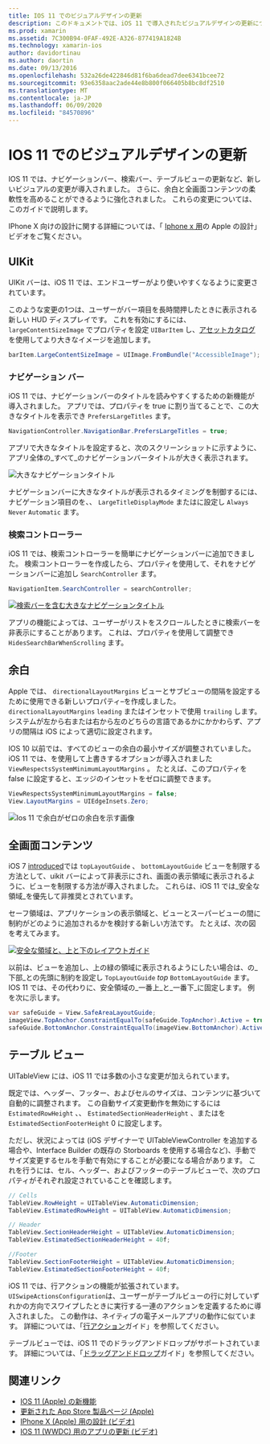 ```yaml
---
title: IOS 11 でのビジュアルデザインの更新
description: このドキュメントでは、iOS 11 で導入されたビジュアルデザインの更新について説明します。 ナビゲーションバー、検索コントローラー、余白、全画面コンテンツ、およびテーブルビューの変更について説明します。
ms.prod: xamarin
ms.assetid: 7C300B94-0FAF-492E-A326-877419A1824B
ms.technology: xamarin-ios
author: davidortinau
ms.author: daortin
ms.date: 09/13/2016
ms.openlocfilehash: 532a26de422846d81f6ba6dead7dee6341bcee72
ms.sourcegitcommit: 93e6358aac2ade44e8b800f066405b8bc8df2510
ms.translationtype: MT
ms.contentlocale: ja-JP
ms.lasthandoff: 06/09/2020
ms.locfileid: "84570896"
---
```

# <a name="visual-design-updates-in-ios-11"></a>IOS 11 でのビジュアルデザインの更新

IOS 11 では、ナビゲーションバー、検索バー、テーブルビューの更新など、新しいビジュアルの変更が導入されました。 さらに、余白と全画面コンテンツの柔軟性を高めることができるように強化されました。 これらの変更については、このガイドで説明します。 

IPhone X 向けの設計に関する詳細については、「 [Iphone x 用](https://developer.apple.com/videos/play/fall2017/801/)の Apple の設計」ビデオをご覧ください。

## <a name="uikit"></a>UIKit

UIKit バーは、iOS 11 では、エンドユーザーがより使いやすくなるように変更されています。

このような変更の1つは、ユーザーがバー項目を長時間押したときに表示される新しい HUD ディスプレイです。 これを有効にするには、 `largeContentSizeImage` でプロパティを設定 `UIBarItem` し、[アセットカタログ](~/ios/app-fundamentals/images-icons/displaying-an-image.md)を使用してより大きなイメージを追加します。

```csharp
barItem.LargeContentSizeImage = UIImage.FromBundle("AccessibleImage");
```

### <a name="navigation-bar"></a>ナビゲーション バー
iOS 11 では、ナビゲーションバーのタイトルを読みやすくするための新機能が導入されました。 アプリでは、プロパティを true に割り当てることで、この大きなタイトルを表示でき `PrefersLargeTitles` ます。

```csharp
NavigationController.NavigationBar.PrefersLargeTitles = true;
```

アプリで大きなタイトルを設定すると、次のスクリーンショットに示すように、アプリ全体の_すべて_のナビゲーションバータイトルが大きく表示されます。

![大きなナビゲーションタイトル](visual-design-images/image7.png)

ナビゲーションバーに大きなタイトルが表示されるタイミングを制御するには、ナビゲーション項目のを、、 `LargeTitleDisplayMode` またはに設定し `Always` `Never` `Automatic` ます。

### <a name="search-controller"></a>検索コントローラー

iOS 11 では、検索コントローラーを簡単にナビゲーションバーに追加できました。 検索コントローラーを作成したら、プロパティを使用して、それをナビゲーションバーに追加し `SearchController` ます。

```csharp
NavigationItem.SearchController = searchController;
```

[![検索バーを含む大きなナビゲーションタイトル](visual-design-images/image8-sml.png)](visual-design-images/image8-sml.png#lightbox)

アプリの機能によっては、ユーザーがリストをスクロールしたときに検索バーを非表示にすることがあります。 これは、プロパティを使用して調整でき `HidesSearchBarWhenScrolling` ます。

## <a name="margins"></a>余白

Apple では、 `directionalLayoutMargins` ビューとサブビューの間隔を設定するために使用できる新しいプロパティ–を作成しました。 `directionalLayoutMargins` `leading` またはインセットで使用 `trailing` します。 システムが左から右または右から左のどちらの言語であるかにかかわらず、アプリの間隔は iOS によって適切に設定されます。

IOS 10 以前では、すべてのビューの余白の最小サイズが調整されていました。 iOS 11 では、を使用して上書きするオプションが導入されました `ViewRespectsSystemMinimumLayoutMargins` 。 たとえば、このプロパティを false に設定すると、エッジのインセットをゼロに調整できます。

```csharp
ViewRespectsSystemMinimumLayoutMargins = false;
View.LayoutMargins = UIEdgeInsets.Zero;
```

![Ios 11 で余白がゼロの余白を示す画像](visual-design-images/image9.png)

<a name="fullscreen"></a>

## <a name="full-screen-content"></a>全画面コンテンツ

iOS 7 [introduced](~/ios/platform/introduction-to-ios7/ios7-ui.md#fullscreen)では `topLayoutGuide` 、 `bottomLayoutGuide` ビューを制限する方法として、uikit バーによって非表示にされ、画面の表示領域に表示されるように、ビューを制限する方法が導入されました。 これらは、iOS 11 では_安全な領域_を優先して非推奨とされています。

セーフ領域は、アプリケーションの表示領域と、ビューとスーパービューの間に制約がどのように追加されるかを検討する新しい方法です。 たとえば、次の図を考えてみます。

[![安全な領域と、上と下のレイアウトガイド](visual-design-images/image10-sml.png)](visual-design-images/image10.png#lightbox)

以前は、ビューを追加し、上の緑の領域に表示されるようにしたい場合は、の_下部_との先頭に制約を設定し `TopLayoutGuide` _top_ `BottomLayoutGuide` ます。 IOS 11 では、その代わりに、安全領域の_一番上_と_一番下_に固定します。 例を次に示します。

```csharp
var safeGuide = View.SafeAreaLayoutGuide;
imageView.TopAnchor.ConstraintEqualTo(safeGuide.TopAnchor).Active = true;
safeGuide.BottomAnchor.ConstraintEqualTo(imageView.BottomAnchor).Active = true;
```

## <a name="table-view"></a>テーブル ビュー

UITableView には、iOS 11 では多数の小さな変更が加えられています。

既定では、ヘッダー、フッター、およびセルのサイズは、コンテンツに基づいて自動的に調整されます。 この自動サイズ変更動作を無効にするには `EstimatedRowHeight` 、、 `EstimatedSectionHeaderHeight` 、またはを `EstimatedSectionFooterHeight` 0 に設定します。

ただし、状況によっては (iOS デザイナーで UITableViewController を追加する場合や、Interface Builder の既存の Storboards を使用する場合など)、手動でサイズ変更するセルを手動で有効にすることが必要になる場合があります。 これを行うには、セル、ヘッダー、およびフッターのテーブルビューで、次のプロパティがそれぞれ設定されていることを確認します。

```csharp
// Cells
TableView.RowHeight = UITableView.AutomaticDimension;
TableView.EstimatedRowHeight = UITableView.AutomaticDimension;

// Header
TableView.SectionHeaderHeight = UITableView.AutomaticDimension;
TableView.EstimatedSectionHeaderHeight = 40f;

//Footer
TableView.SectionFooterHeight = UITableView.AutomaticDimension;
TableView.EstimatedSectionFooterHeight = 40f;

```

iOS 11 では、行アクションの機能が拡張されています。 `UISwipeActionsConfiguration`は、ユーザーがテーブルビューの行に対していずれかの方向でスワイプしたときに実行する一連のアクションを定義するために導入されました。 この動作は、ネイティブの電子メールアプリの動作に似ています。 詳細については、「[行アクション](~/ios/user-interface/controls/tables/row-action.md)ガイド」を参照してください。

テーブルビューでは、iOS 11 でのドラッグアンドドロップがサポートされています。 詳細については、「[ドラッグアンドドロップ](~/ios/platform/introduction-to-ios11/drag-and-drop.md#uitableview)ガイド」を参照してください。

## <a name="related-links"></a>関連リンク

- [IOS 11 (Apple) の新機能](https://developer.apple.com/ios/)
- [更新された App Store 製品ページ (Apple)](https://developer.apple.com/app-store/product-page/)
- [IPhone X (Apple) 用の設計 (ビデオ)](https://developer.apple.com/videos/play/fall2017/801/)
- [IOS 11 (WWDC) 用のアプリの更新 (ビデオ)](https://developer.apple.com/videos/play/wwdc2017/204/)

